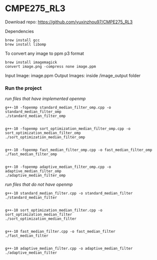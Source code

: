 # CMPE275_RL3
Download repo: https://github.com/yuxinzhou97/CMPE275_RL3

Dependencies
```
brew install gcc 
brew install libomp
```

To convert any image to ppm p3 format
```
brew install imagemagick  
convert image.png -compress none image.ppm
```

Input Image: image.ppm
Output Images: inside /image_output folder

### Run the project

_run files that have implemented openmp_
```
g++-10 -fopenmp standard_median_filter_omp.cpp -o standard_median_filter_omp  
./standard_median_filter_omp


g++-10 -fopenmp sort_optimization_median_filter_omp.cpp -o sort_optimization_median_filter_omp  
./sort_optimization_median_filter_omp


g++-10 -fopenmp fast_median_filter_omp.cpp -o fast_median_filter_omp  
./fast_median_filter_omp


g++-10 -fopenmp adaptive_median_filter_omp.cpp -o adaptive_median_filter_omp  
./adaptive_median_filter_omp

```


_run files that do not have openmp_
```
g++-10 standard_median_filter.cpp -o standard_median_filter  
./standard_median_filter


g++-10 sort_optimization_median_filter.cpp -o sort_optimization_median_filter  
./sort_optimization_median_filter


g++-10 fast_median_filter.cpp -o fast_median_filter  
./fast_median_filter


g++-10 adaptive_median_filter.cpp -o adaptive_median_filter  
./adaptive_median_filter

```


